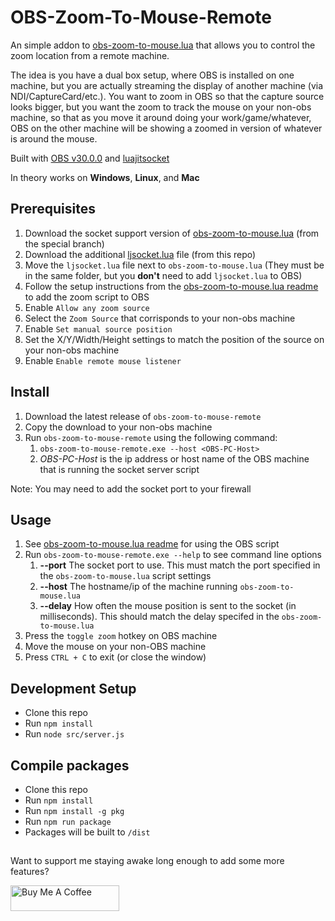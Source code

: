 # OBS-Zoom-To-Mouse-Remote

An simple addon to [obs-zoom-to-mouse.lua](https://github.com/BlankSourceCode/obs-zoom-to-mouse) that allows you to control the zoom location from a remote machine.

The idea is you have a dual box setup, where OBS is installed on one machine, but you are actually streaming the display of another machine (via NDI/CaptureCard/etc.). You want to zoom in OBS so that the capture source looks bigger, but you want the zoom to track the mouse on your non-obs machine, so that as you move it around doing your work/game/whatever, OBS on the other machine will be showing a zoomed in version of whatever is around the mouse.

Built with [OBS v30.0.0](https://obsproject.com/download) and [luajitsocket](https://github.com/CapsAdmin/luajitsocket)

In theory works on **Windows**, **Linux**, and **Mac**

## Prerequisites
1. Download the socket support version of [obs-zoom-to-mouse.lua](https://github.com/BlankSourceCode/obs-zoom-to-mouse/blob/remote/obs-zoom-to-mouse.lua) (from the special branch)
1. Download the additional [ljsocket.lua](https://github.com/BlankSourceCode/obs-zoom-to-mouse-remote/blob/main/ljsocket.lua) file (from this repo)
1. Move the `ljsocket.lua` file next to `obs-zoom-to-mouse.lua` (They must be in the same folder, but you **don't** need to add `ljsocket.lua` to OBS)
1. Follow the setup instructions from the [obs-zoom-to-mouse.lua readme](https://github.com/BlankSourceCode/obs-zoom-to-mouse/) to add the zoom script to OBS
1. Enable `Allow any zoom source`
1. Select the `Zoom Source` that corrisponds to your non-obs machine
1. Enable `Set manual source position`
1. Set the X/Y/Width/Height settings to match the position of the source on your non-obs machine
1. Enable `Enable remote mouse listener`

## Install
1. Download the latest release of `obs-zoom-to-mouse-remote`
1. Copy the download to your non-obs machine
1. Run `obs-zoom-to-mouse-remote` using the following command:
   1. `obs-zoom-to-mouse-remote.exe --host <OBS-PC-Host>`
   1. *OBS-PC-Host* is the ip address or host name of the OBS machine that is running the socket server script

Note: You may need to add the socket port to your firewall


## Usage
1. See [obs-zoom-to-mouse.lua readme](https://github.com/BlankSourceCode/obs-zoom-to-mouse/) for using the OBS script
1. Run `obs-zoom-to-mouse-remote.exe --help` to see command line options
   1. **--port** The socket port to use. This must match the port specified in the `obs-zoom-to-mouse.lua` script settings
   1. **--host** The hostname/ip of the machine running `obs-zoom-to-mouse.lua`
   1. **--delay** How often the mouse position is sent to the socket (in milliseconds). This should match the delay specifed in the `obs-zoom-to-mouse.lua`
1. Press the `toggle zoom` hotkey on OBS machine
1. Move the mouse on your non-OBS machine
1. Press `CTRL + C` to exit (or close the window)

## Development Setup
* Clone this repo
* Run `npm install`
* Run `node src/server.js`

## Compile packages
* Clone this repo
* Run `npm install`
* Run `npm install -g pkg`
* Run `npm run package`
* Packages will be built to `/dist`

##

Want to support me staying awake long enough to add some more features?

<a href="https://www.buymeacoffee.com/blanksourcecode" target="_blank"><img src="https://cdn.buymeacoffee.com/buttons/default-orange.png" alt="Buy Me A Coffee" height="41" width="174"></a>

